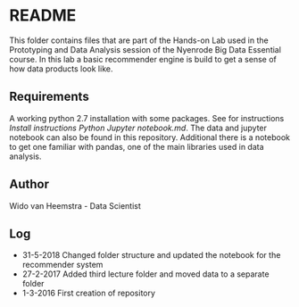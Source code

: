 # README
This folder contains files that are part of the Hands-on Lab used in the Prototyping and Data Analysis session of the Nyenrode Big Data Essential course. In this lab a basic recommender engine is build to get a sense of how data products look like.

## Requirements
A working python 2.7 installation with some packages. See for instructions *Install instructions Python Jupyter notebook.md*. The data and jupyter notebook can also be found in this repository.
Additional there is a notebook to get one familiar with pandas, one of the main libraries used in data analysis.

## Author
Wido van Heemstra - Data Scientist

## Log
- 31-5-2018 Changed folder structure and updated the notebook for the recommender system
- 27-2-2017 Added third lecture folder and moved data to a separate folder
- 1-3-2016 First creation of repository
